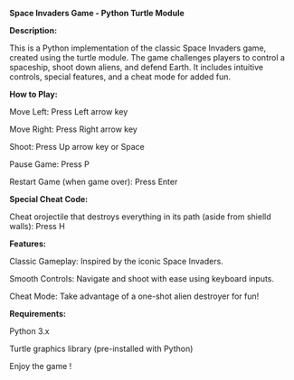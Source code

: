 **Space Invaders Game - Python Turtle Module**


**Description:**

This is a Python implementation of the classic Space Invaders game, created using the turtle module. The game challenges players to control a spaceship, shoot down aliens, and defend Earth. It includes intuitive controls, special features, and a cheat mode for added fun.

**How to Play:**

Move Left: Press Left arrow key

Move Right: Press Right arrow key

Shoot: Press Up arrow key or Space

Pause Game: Press P

Restart Game (when game over): Press Enter


**Special Cheat Code:**

Cheat orojectile that destroys  everything in its path (aside from shielld walls): Press H

**Features:**

Classic Gameplay: Inspired by the iconic Space Invaders.

Smooth Controls: Navigate and shoot with ease using keyboard inputs.

Cheat Mode: Take advantage of a one-shot alien destroyer for fun!

**Requirements:**

Python 3.x

Turtle graphics library (pre-installed with Python)

Enjoy the game !
